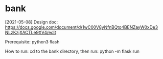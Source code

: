 # bank
[2021-05-08]
Design doc:
https://docs.google.com/document/d/1wC00V8yNfnBQto4BENZayW0xDe3NLzKzjXACTLe9XV4/edit

Prerequisite:
python3 
flash

How to run:
cd to the bank directory, then run:
python -m flask run
